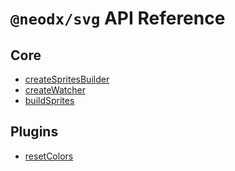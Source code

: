 # `@neodx/svg` API Reference

## Core

- [createSpritesBuilder](./create-sprites-builder.md)
- [createWatcher](./create-watcher.md)
- [buildSprites](./build-sprites.md)

## Plugins

- [resetColors](./plugins/reset-colors.md)
